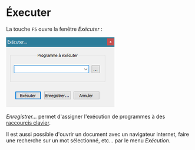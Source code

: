 # Éxecuter

La touche `F5` ouvre la fenêtre *Exécuter* :

![Fenêtre exécuter.](./images/npp_exec.png)

*Enregistrer...* permet d'assigner l'exécution de programmes à des [raccourcis clavier](raccourcis-clavier.md).

Il est aussi possible d'ouvrir un document avec un navigateur internet, faire une recherche sur un mot sélectionné, etc... par le menu *Exécution*.
